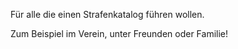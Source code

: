 Für alle die einen Strafenkatalog führen wollen.

Zum Beispiel im Verein, unter Freunden oder Familie!
